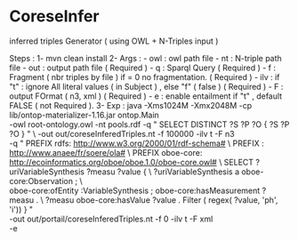 
# CoreseInfer

inferred triples Generator ( using OWL + N-Triples input )

Steps : 
 1- mvn clean install 
 2- Args :
    - owl : owl path file 
    - nt  : N-triple path file 
    - out : output path file  ( Required )
    - q   : Sparql Query  ( Required )
    - f   : Fragment ( nbr triples by file )  if = 0 no fragmentation. ( Required )
    - ilv : if "t" : ignore All literal values ( in Subject ) , else "f" ( false )  ( Required )
    - F  : output FOrmat ( n3, xml ) ( Required )
    - e  : enable entailment if "t" , default FALSE ( not Required ).
  3- Exp :
      java -Xms1024M -Xmx2048M -cp lib/ontop-materializer-1.16.jar ontop.Main            \
      -owl root-ontology.owl -nt pools.rdf -q " SELECT DISTINCT ?S ?P ?O { ?S ?P ?O } "  \ 
      -out out/coreseInferedTriples.nt -f 100000 -ilv t -F n3                            \
      -q " PREFIX rdfs: <http://www.w3.org/2000/01/rdf-schema#>                          \ 
           PREFIX : <http://www.anaee/fr/soere/ola#>                                     \ 
           PREFIX oboe-core: <http://ecoinformatics.org/oboe/oboe.1.0/oboe-core.owl#>    \ 
           SELECT ?uriVariableSynthesis ?measu ?value  {                                 \ 
           ?uriVariableSynthesis a oboe-core:Observation ;                               \  
           oboe-core:ofEntity :VariableSynthesis ; oboe-core:hasMeasurement ?measu .     \ 
           ?measu oboe-core:hasValue ?value . Filter ( regex( ?value, 'ph', 'i')) } "    \
           -out out/portail/coreseInferedTriples.nt -f 0 -ilv t -F xml                   \
      -e
     
